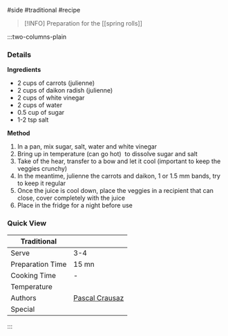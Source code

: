 #side #traditional #recipe

> [!INFO]
> Preparation for the [[spring rolls]]

:::two-columns-plain

### Details
**Ingredients**

- 2 cups of carrots (julienne)
- 2 cups of daikon radish (julienne)
- 2 cups of white vinegar
- 2 cups of water
- 0.5 cup of sugar
- 1-2 tsp salt


**Method**

1. In a pan, mix sugar, salt, water and white vinegar
2. Bring up in temperature (can go hot)  to dissolve sugar and salt
3. Take of the hear, transfer to a bow and let it cool (important to keep the veggies crunchy)
4. In the meantime, julienne the carrots and daikon, 1 or 1.5 mm bands, try to keep it regular
5. Once the juice is cool down, place the veggies in a recipient that can close, cover completely with the juice
6. Place in the fridge for a night before use



### Quick View
| Traditional      |                                                |
| ---------------- | ---------------------------------------------- |
| Serve            | 3-4                                            |
| Preparation Time | 15 mn                                          |
| Cooking Time     | -                                              |
| Temperature      |                                                |
| Authors          | [Pascal Crausaz](mailto:pascal@askpascal.com)  |
| Special          |                                                |

:::

